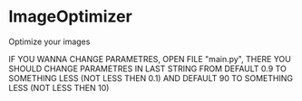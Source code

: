 # ImageOptimizer
Optimize your images

IF YOU WANNA CHANGE PARAMETRES, OPEN FILE "main.py",
THERE YOU SHOULD CHANGE PARAMETRES IN LAST STRING
FROM DEFAULT 0.9 TO SOMETHING LESS (NOT LESS THEN 0.1) AND DEFAULT 90 TO SOMETHING LESS (NOT LESS THEN 10)

